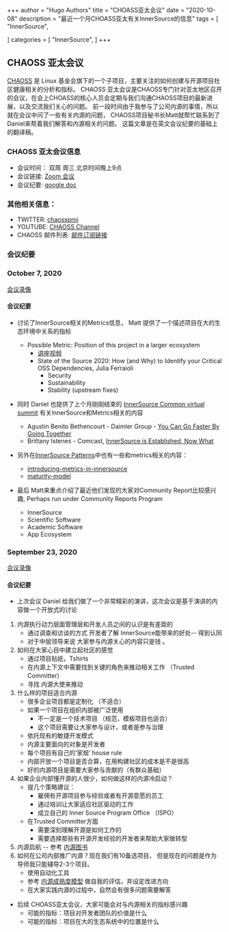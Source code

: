 +++
author = "Hugo Authors"
title = "CHOASS亚太会议"
date = "2020-10-08"
description = "最近一个月CHOASS亚太有关InnerSource的信息"
tags = [
    "InnerSource",
  
]
categories = [
    "InnerSource",
]
+++

## CHAOSS 亚太会议
[CHAOSS](https://chaoss.community/) 是 Linux 基金会旗下的一个子项目，主要关注的如何创建与开源项目社区健康相关的分析和指标。 CHAOSS 亚太会议是CHAOSS专门针对亚太地区召开的会议，在会上CHOASS的核心人员会定期与我们沟通CHAOSS项目的最新进展，以及交流我们关心的问题。 前一段时间由于我参与了公司内源的事情，所以就在会议中问了一些有关内源的问题， CHAOSS项目秘书长Matt就帮忙联系到了Daniel来帮着我们解答和内源相关的问题。 这篇文章是在英文会议纪要的基础上的翻译稿。


### CHAOSS 亚太会议信息
* 会议时间： 双周 周三 北京时间晚上9点
* 会议链接: [Zoom 会议](https://unomaha.zoom.us/j/720431288)
* 会议纪要: [google doc](https://docs.google.com/document/d/17S89h-0MpMA0fzkxv16LRgK8Nh1Qov7lammjNnPk16E/edit#)

### 其他相关信息：
* TWITTER:  [chaossproj](https://twitter.com/chaossproj)
* YOUTUBE: [CHAOSS Channel](https://www.youtube.com/channel/UCrG-a3hIc_hCEUWloG0gm9A)
* CHAOSS 邮件列表: [邮件订阅链接](https://lists.linuxfoundation.org/mailman/listinfo/chaoss)

### 会议纪要

### October 7, 2020

[会议录像](https://youtu.be/ycDYly9IJZI)

#### 会议纪要
* 讨论了InnerSource相关的Metrics信息， Matt 提供了一个描述项目在大的生态环境中关系的指标
   * Possible Metric: Position of this project in a larger ecosystem
       * [讲座视频](https://www.youtube.com/watch?v=gfzWQUDyLAI)
       * State of the Source 2020: How (and Why) to Identify your Critical OSS Dependencies, Julia Ferraioli
           * Security  
           * Sustainability  
           * Stability (upstream fixes)

* 同时 Daniel 也提供了上个月刚刚结束的 [InnerSource Common virtual summit](https://www.youtube.com/playlist?list=PLCH-i0B0otNQZQt_QzGR9Il_kE4C6cQRy) 有关InnerSource和Metrics相关的内容
   * Agustín Benito Bethencourt - Daimler Group - [You Can Go Faster By Going Together](https://youtu.be/lBcs97RgsAw?t=279)
   * Brittany Istenes - Comcast, [InnerSource is Established, Now What](https://youtu.be/RenQ8B7aX84?t=485)
* 另外在[InnerSource Patterns](https://github.com/InnerSourceCommons/InnerSourcePatterns)中也有一些和metrics相关的内容：
   * [introducing-metrics-in-innersource](https://github.com/InnerSourceCommons/InnerSourcePatterns/blob/master/patterns/1-initial/introducing-metrics-in-innersource.md)
   * [maturity-model](https://github.com/InnerSourceCommons/InnerSourcePatterns/blob/master/patterns/2-structured/maturity-model.md)

* 最后 Matt来重点介绍了最近他们发现的大家对Community Report比较感兴趣, Perhaps run under Community Reports Program
   * InnerSource
   * Scientific Software
   * Academic Software
   * App Ecosystem


### September 23, 2020

[会议录像](https://youtu.be/8w5HGiFmZgk)

#### 会议纪要
* 上次会议 Daniel 给我们做了一个非常精彩的演讲，这次会议是基于演讲的内容做一个开放式的讨论

1. 内源执行动力层面管理层和开发人员之间的认识是有差距的
   - 通过调查和访谈的方式 开发者了解 InnerSource能带来的好处-- 得到认同
   - 对于中层领导来说 大家参与内源关心的内容只是钱 。
2. 如何在大家心目中建立起社区的感觉
   - 通过项目贴纸，Tshirts
   - 在内源上下文中需要找到关键的角色来推动相关工作 （Trusted Committer）
   - 寻找 内源大使来推动
3. 什么样的项目适合内源
   - 很多企业项目都是定制化 （不适合）
   - 如果一个项目在组织内部被广泛使用
      - 不一定是一个技术项目 （规范，模板项目也适合）
      - 这个项目需要让大家参与设计，或者是参与治理
   - 依托现有的敏捷开发模式
   - 内源主要面向的对象是开发者
   - 每个项目有自己的‘家规’ house rule
   - 内部开放一个项目是否合算，在用构建社区的成本是不是很高
   - 好的内源项目是需要大家参与贡献的（有群众基础）
4. 如果企业内部懂开源的人很少，如何做这样的内源冷启动？
   - 提几个策略建议：
      - 雇佣有开源项目参与经验或者有开源意愿的员工
      - 通过培训让大家适应社区驱动的工作
      - 成立自己的 Inner Source Program Office （ISPO）
   - 在Trusted Committer方面
      - 需要深刻理解开源是如何工作的
      -  需要选择那些有开源开发经验的开发者来帮助大家做转型
5. 内源启航 -- 参考 [内源图书](http://innersourcecommons.org/resources/books/)
6. 如何在公司内部推广内源？现在我们有10备选项目， 但是现在的问题是作为导师我只能辅导2-3个项目。
    - 使用自动化工具
    - 参考 [内源成熟度模型](https://github.com/InnerSourceCommons/InnerSourcePatterns/blob/master/patterns/2-structured/maturity-model.md) 做自我的评估，并设定改进方向
    - 在大家实践内源的过程中，自然会有很多问题需要解答

* 后续 CHOASS亚太会议，大家可能会对与内源相关的指标感兴趣
   - 可能的指标：项目对开发者团队的价值是什么
   - 可能的指标：项目在大的生态系统中的位置是什么
